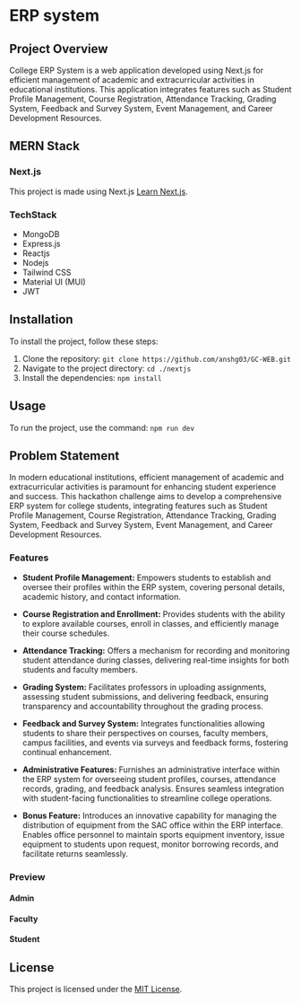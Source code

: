 # **ERP system**

## Project Overview

College ERP System is a web application developed using Next.js for efficient management of academic and extracurricular activities in educational institutions. This application integrates features such as Student Profile Management, Course Registration, Attendance Tracking, Grading System, Feedback and Survey System, Event Management, and Career Development Resources.

## MERN Stack

### Next.js

This project is made using Next.js [Learn Next.js](https://nextjs.org/learn).

### TechStack

- MongoDB
- Express.js
- Reactjs
- Nodejs
- Tailwind CSS
- Material UI (MUI)
- JWT

## Installation

To install the project, follow these steps:

1. Clone the repository: `git clone https://github.com/anshg03/GC-WEB.git`
2. Navigate to the project directory: `cd ./nextjs`
3. Install the dependencies: `npm install`

## Usage

To run the project, use the command: `npm run dev`


## Problem Statement

In modern educational institutions, efficient management of academic and extracurricular activities is paramount for enhancing student experience and success. This hackathon challenge aims to develop a comprehensive ERP system for college students, integrating features such as Student Profile Management, Course Registration, Attendance Tracking, Grading System, Feedback and Survey System, Event Management, and Career Development Resources.

### Features

- **Student Profile Management:** Empowers students to establish and oversee their profiles within the ERP system, covering personal details, academic history, and contact information.

- **Course Registration and Enrollment:** Provides students with the ability to explore available courses, enroll in classes, and efficiently manage their course schedules.

- **Attendance Tracking:** Offers a mechanism for recording and monitoring student attendance during classes, delivering real-time insights for both students and faculty members.

- **Grading System:** Facilitates professors in uploading assignments, assessing student submissions, and delivering feedback, ensuring transparency and accountability throughout the grading process.

- **Feedback and Survey System:** Integrates functionalities allowing students to share their perspectives on courses, faculty members, campus facilities, and events via surveys and feedback forms, fostering continual enhancement.

- **Administrative Features:** Furnishes an administrative interface within the ERP system for overseeing student profiles, courses, attendance records, grading, and feedback analysis. Ensures seamless integration with student-facing functionalities to streamline college operations.

- **Bonus Feature:** Introduces an innovative capability for managing the distribution of equipment from the SAC office within the ERP interface. Enables office personnel to maintain sports equipment inventory, issue equipment to students upon request, monitor borrowing records, and facilitate returns seamlessly.

### Preview

#### Admin

#### Faculty

#### Student


## License

This project is licensed under the [MIT License](LICENSE.md).
